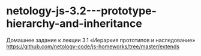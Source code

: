# netology-js-3.2---prototype-hierarchy-and-inheritance
Домашнее задание к лекции 3.1 «Иерархия прототипов и наследование»
https://github.com/netology-code/js-homeworks/tree/master/extends
